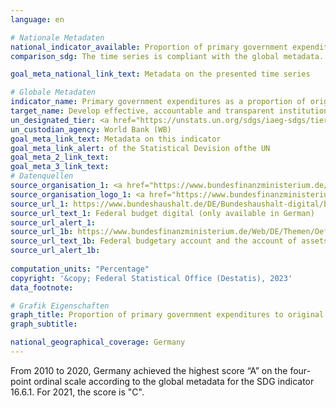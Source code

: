 ```yaml
---
language: en    

# Nationale Metadaten    
national_indicator_available: Proportion of primary government expenditures to original approved budget    
comparison_sdg: The time series is compliant with the global metadata.    

goal_meta_national_link_text: Metadata on the presented time series    

# Globale Metadaten    
indicator_name: Primary government expenditures as a proportion of original approved budget, by sector (or by budget codes or similar)    
target_name: Develop effective, accountable and transparent institutions at all levels    
un_designated_tier: <a href="https://unstats.un.org/sdgs/iaeg-sdgs/tier-classification/" title="Click here for more information on the UN tier classification."  target="_blank" onclick="return confirm_alert(this);">Tier I</a>    
un_custodian_agency: World Bank (WB)    
goal_meta_link_text: Metadata on this indicator    
goal_meta_link_alert: of the Statistical Devision ofthe UN    
goal_meta_2_link_text:     
goal_meta_3_link_text:         
# Datenquellen
source_organisation_1: <a href="https://www.bundesfinanzministerium.de/EN" target="_blank" onclick="return confirm_alert('');"> Federal Ministry of Finance </a>
source_organisation_logo_1: <a href="https://www.bundesfinanzministerium.de/EN" target="_blank" onclick="return confirm_alert('');"><img src="https://g205sdgs.github.io/sdg-indicators/public/OrgImgEn/bmf.png" alt="Logo bmf" style="height:60px; width:148px"/></a>
source_url_1: https://www.bundeshaushalt.de/DE/Bundeshaushalt-digital/bundeshaushalt-digital.html
source_url_text_1: Federal budget digital (only available in German)
source_url_alert_1: 
source_url_1b: https://www.bundesfinanzministerium.de/Web/DE/Themen/Oeffentliche_Finanzen/Bundeshaushalt/Haushalts_und_Vermoegensrechnungen_des_Bundes/haushalts_vermoegensrechnungen_des_bundes.html
source_url_text_1b: Federal budgetary account and the account of assets and liabilities (only available in German)
source_url_alert_1b: 
    
computation_units: "Percentage"    
copyright: '&copy; Federal Statistical Office (Destatis), 2023'    
data_footnote:     

# Grafik Eigenschaften    
graph_title: Proportion of primary government expenditures to original approved budget
graph_subtitle:     

national_geographical_coverage: Germany    
---
```



From 2010 to 2020, Germany achieved the highest score “A” on the four-point ordinal scale according to the global metadata for the SDG indicator 16.6.1. For 2021, the score is "C".